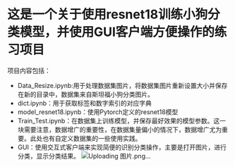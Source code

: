 # 这是一个关于使用resnet18训练小狗分类模型，并使用GUI客户端方便操作的练习项目
项目内容包括：
- Data_Resize.ipynb:用于处理数据集图片，将数据集图片重新设置大小并保存在新的目录中，数据集来自斯坦福小狗分类图片。
- dict.ipynb：用于获取标签和数字索引的对应字典
- model_resnet18.ipynb：使用Pytorch定义的resnet18模型
- Train_Test.ipynb：在数据集上训练模型，并保存最好效果的模型参数。这一块需要注意，数据增广的重要性，在数据集量偏小的情况下，数据增广尤为重要。此处也有自定义数据集的一些使用实践。
- GUI：使用交互式客户端来实现简便的识别分类操作，主要是打开图片，进行分类，显示分类结果。
![Uploading 图片.png…]()
